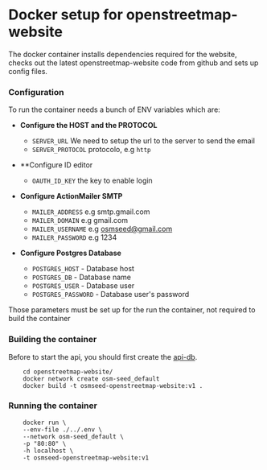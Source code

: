 # Docker setup for openstreetmap-website

The docker container installs dependencies required for the website, checks out the latest openstreetmap-website code from github and sets up config files.

### Configuration

To run the container needs a bunch of ENV variables which are:

- **Configure the HOST and the PROTOCOL**

  - `SERVER_URL` We need to setup the url to the server to send the email
  - `SERVER_PROTOCOL`  protocolo, e.g `http`

- **Configure ID editor
  - `OAUTH_ID_KEY` the key to enable login

- **Configure ActionMailer SMTP**

  - `MAILER_ADDRESS` e.g smtp.gmail.com
  - `MAILER_DOMAIN` e.g gmail.com
  - `MAILER_USERNAME` e.g osmseed@gmail.com
  - `MAILER_PASSWORD` e.g 1234

- **Configure Postgres Database**

  - `POSTGRES_HOST` - Database host
  - `POSTGRES_DB` - Database name
  - `POSTGRES_USER` - Database user
  - `POSTGRES_PASSWORD` - Database user's password 

Those parameters must be set up for the run the container, not required to build the container


### Building the container

Before to start the api, you should first create the [api-db](https://github.com/developmentseed/osm-seed/tree/master/db).


```
    cd openstreetmap-website/
    docker network create osm-seed_default
    docker build -t osmseed-openstreetmap-website:v1 .
```


### Running the container

```
    docker run \
    --env-file ./../.env \
    --network osm-seed_default \
    -p "80:80" \
    -h localhost \
    -t osmseed-openstreetmap-website:v1
```
